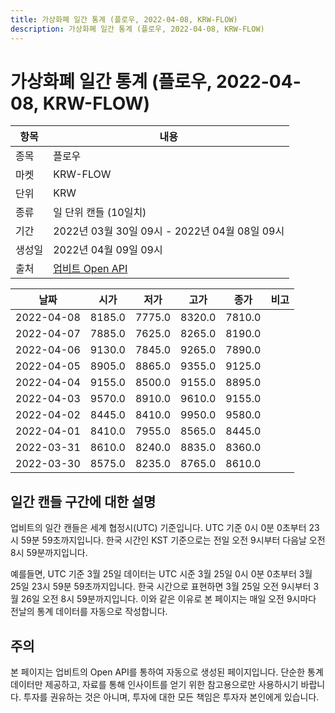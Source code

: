 ```yaml
---
title: 가상화폐 일간 통계 (플로우, 2022-04-08, KRW-FLOW)
description: 가상화폐 일간 통계 (플로우, 2022-04-08, KRW-FLOW)
---
```



가상화폐 일간 통계 (플로우, 2022-04-08, KRW-FLOW)
===

|항목|내용|
|--|--|
|종목|플로우|
|마켓|KRW-FLOW|
|단위|KRW|
|종류|일 단위 캔들 (10일치)|
|기간|2022년 03월 30일 09시 - 2022년 04월 08일 09시|
|생성일|2022년 04월 09일 09시|
|출처|[업비트 Open API](https://docs.upbit.com)|


|날짜|시가|저가|고가|종가|비고|
|--|--|--|--|--|--|
|2022-04-08|8185.0|7775.0|8320.0|7810.0|    |
|2022-04-07|7885.0|7625.0|8265.0|8190.0|    |
|2022-04-06|9130.0|7845.0|9265.0|7890.0|    |
|2022-04-05|8905.0|8865.0|9355.0|9125.0|    |
|2022-04-04|9155.0|8500.0|9155.0|8895.0|    |
|2022-04-03|9570.0|8910.0|9610.0|9155.0|    |
|2022-04-02|8445.0|8410.0|9950.0|9580.0|    |
|2022-04-01|8410.0|7955.0|8565.0|8445.0|    |
|2022-03-31|8610.0|8240.0|8835.0|8360.0|    |
|2022-03-30|8575.0|8235.0|8765.0|8610.0|    |


일간 캔들 구간에 대한 설명
---


업비트의 일간 캔들은 세계 협정시(UTC) 기준입니다. 
UTC 기준 0시 0분 0초부터 23시 59분 59초까지입니다. 
한국 시간인 KST 기준으로는 전일 오전 9시부터 다음날 오전 8시 59분까지입니다. 


예를들면, UTC 기준 3월 25일 데이터는 UTC 시준 3월 25일 0시 0분 0초부터 3월 25일 23시 59분 59초까지입니다. 
한국 시간으로 표현하면 3월 25일 오전 9시부터 3월 26일 오전 8시 59분까지입니다. 
이와 같은 이유로 본 페이지는 매일 오전 9시마다 전날의 통계 데이터를 자동으로 작성합니다. 


주의
---


본 페이지는 업비트의 Open API를 통하여 자동으로 생성된 페이지입니다. 
단순한 통계 데이터만 제공하고, 자료를 통해 인사이트를 얻기 위한 참고용으로만 사용하시기 바랍니다. 
투자를 권유하는 것은 아니며, 투자에 대한 모든 책임은 투자자 본인에게 있습니다. 
